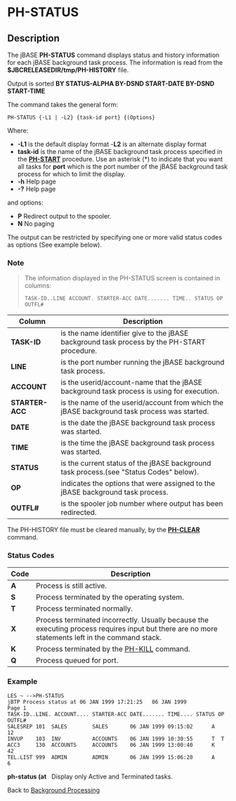 # PH-STATUS

<PageHeader />

## Description

The jBASE **PH-STATUS** command displays status and history information for each jBASE background task process. The information is read from the **$JBCRELEASEDIR/tmp/PH-HISTORY** file.

Output is sorted **BY STATUS-ALPHA BY-DSND START-DATE BY-DSND START-TIME**

The command takes the general form:

```
PH-STATUS {-L1 | -L2} {task-id port} {(Options}
```

Where:

- **-L1** is the default display format
  -**L2** is an alternate display format
- **task-id** is the name of the jBASE background task process specified in the [**PH-START**](./../ph-start) procedure. Use an asterisk (\*) to indicate that you want all tasks for **port** which is the port number of the jBASE background task process for which to limit the display.
- **-h** Help page
- **-?** Help page

and options:

- **P** Redirect output to the spooler.
- **N** No paging

The output can be restricted by specifying one or more valid status codes as options (See example below).

### Note

> The information displayed in the PH-STATUS screen is contained in columns:
>
> ```
> TASK-ID..LINE ACCOUNT. STARTER-ACC DATE....... TIME.. STATUS OP OUTFL#
> ```

| Column | Description |
| --- | --- |
| **TASK-ID** | is the name identifier give to the jBASE background task process by the PH-START procedure. |
| **LINE** | is the port number running the jBASE background task process. |
| **ACCOUNT** | is the userid/account-name that the jBASE background task process is using for execution. |
| **STARTER-ACC** | is the name of the userid/account from which the jBASE background task process was started. |
| **DATE** | is the date the jBASE background task process was started. |
| **TIME** | is the time the jBASE background task process was started. |
| **STATUS** | is the current status of the jBASE background task process.(see "Status Codes" below). |
| **OP** | indicates the options that were assigned to the jBASE background task process. |
| **OUTFL#** | is the spooler job number where output has been redirected. |

The PH-HISTORY file must be cleared manually, by the [**PH-CLEAR**](./../ph-clear) command.

### Status Codes

| Code | Description |
| --- | --- |
| **A** | Process is still active. |
| **S** | Process terminated by the operating system. |
| **T** | Process terminated normally. |
| **X** | Process terminated incorrectly. Usually because the executing process requires input but there are no more statements left in the command stack. |
| **K** | Process terminated by the [PH-KILL](./../ph-kill) command. |
| **Q** | Process queued for port. |

### Example

```
LES ~ -->PH-STATUS
jBTP Process status at 06 JAN 1999 17:21:25   06 JAN 1999            Page 1
TASK-ID..LINE. ACCOUNT.... STARTER-ACC DATE....... TIME.... STATUS OP OUTFL#
SALESREP 101  SALES        SALES       06 JAN 1999 09:15:02      A        12
INVUP    103  INV          ACCOUNTS    06 JAN 1999 10:30:55      T  T
ACC3     130  ACCOUNTS     ACCOUNTS    06 JAN 1999 13:00:40      K        42
TEL.LIST 999  ADMIN        ADMIN       06 JAN 1999 15:06:20      A         6
```

**ph-status (at**   Display only Active and Terminated tasks.

Back to [Background Processing](./../README.md)

  
<PageFooter />
